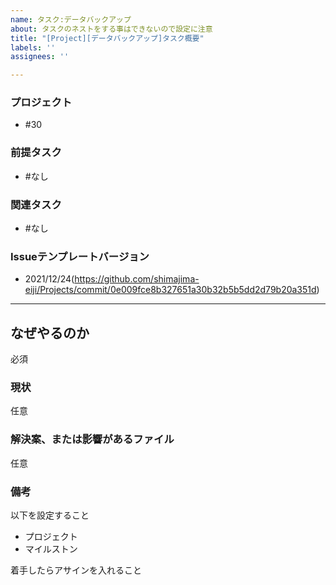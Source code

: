 ```yaml
---
name: タスク:データバックアップ
about: タスクのネストをする事はできないので設定に注意
title: "[Project][データバックアップ]タスク概要"
labels: ''
assignees: ''

---
```


### プロジェクト
- #30

### 前提タスク
- #なし

### 関連タスク
- #なし

### Issueテンプレートバージョン
- 2021/12/24(https://github.com/shimajima-eiji/Projects/commit/0e009fce8b327651a30b32b5b5dd2d79b20a351d)

---

## なぜやるのか
必須

### 現状
任意

### 解決案、または影響があるファイル
任意

### 備考
以下を設定すること

- プロジェクト
- マイルストン

着手したらアサインを入れること
